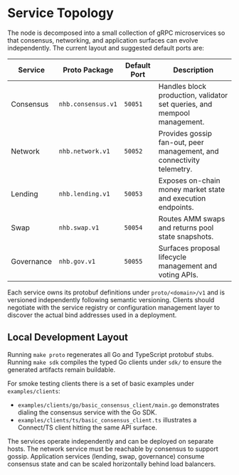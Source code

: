 # Service Topology

The node is decomposed into a small collection of gRPC microservices so that
consensus, networking, and application surfaces can evolve independently. The
current layout and suggested default ports are:

| Service     | Proto Package       | Default Port | Description |
|-------------|---------------------|--------------|-------------|
| Consensus   | `nhb.consensus.v1`  | `50051`      | Handles block production, validator set queries, and mempool management. |
| Network     | `nhb.network.v1`    | `50052`      | Provides gossip fan-out, peer management, and connectivity telemetry. |
| Lending     | `nhb.lending.v1`    | `50053`      | Exposes on-chain money market state and execution endpoints. |
| Swap        | `nhb.swap.v1`       | `50054`      | Routes AMM swaps and returns pool state snapshots. |
| Governance  | `nhb.gov.v1`        | `50055`      | Surfaces proposal lifecycle management and voting APIs. |

Each service owns its protobuf definitions under `proto/<domain>/v1` and is
versioned independently following semantic versioning. Clients should negotiate
with the service registry or configuration management layer to discover the
actual bind addresses used in a deployment.

## Local Development Layout

Running `make proto` regenerates all Go and TypeScript protobuf stubs. Running
`make sdk` compiles the typed Go clients under `sdk/` to ensure the generated
artifacts remain buildable.

For smoke testing clients there is a set of basic examples under
`examples/clients`:

- `examples/clients/go/basic_consensus_client/main.go` demonstrates dialing the
  consensus service with the Go SDK.
- `examples/clients/ts/basic_consensus_client.ts` illustrates a Connect/TS
  client hitting the same API surface.

The services operate independently and can be deployed on separate hosts. The
network service must be reachable by consensus to support gossip. Application
services (lending, swap, governance) consume consensus state and can be scaled
horizontally behind load balancers.
